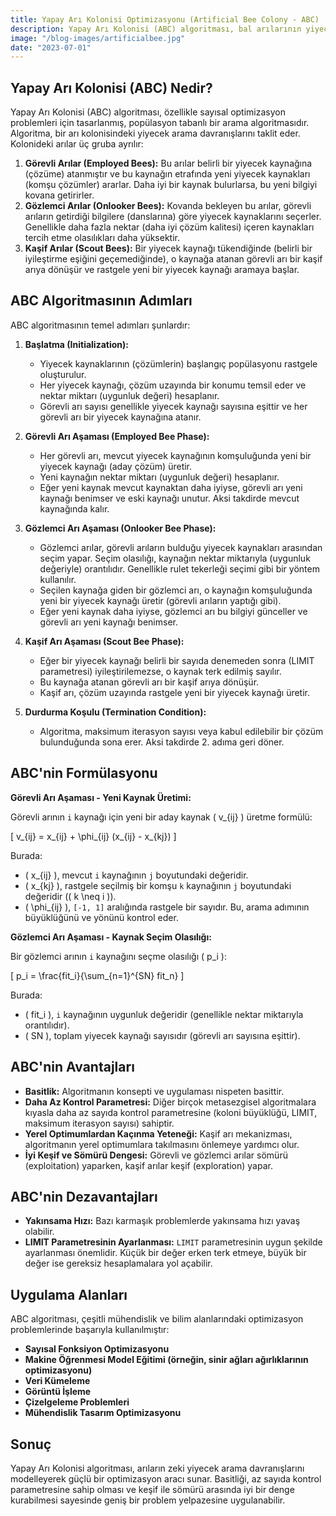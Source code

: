 ```yaml
---
title: Yapay Arı Kolonisi Optimizasyonu (Artificial Bee Colony - ABC)
description: Yapay Arı Kolonisi (ABC) algoritması, bal arılarının yiyecek arama davranışlarından esinlenerek Derviş Karaboğa tarafından 2005 yılında geliştirilmiş bir metasezgisel optimizasyon algoritmasıdır.
image: "/blog-images/artificialbee.jpg"
date: "2023-07-01"
---
```


## Yapay Arı Kolonisi (ABC) Nedir?

Yapay Arı Kolonisi (ABC) algoritması, özellikle sayısal optimizasyon problemleri için tasarlanmış, popülasyon tabanlı bir arama algoritmasıdır. Algoritma, bir arı kolonisindeki yiyecek arama davranışlarını taklit eder. Kolonideki arılar üç gruba ayrılır:

1.  **Görevli Arılar (Employed Bees):** Bu arılar belirli bir yiyecek kaynağına (çözüme) atanmıştır ve bu kaynağın etrafında yeni yiyecek kaynakları (komşu çözümler) ararlar. Daha iyi bir kaynak bulurlarsa, bu yeni bilgiyi kovana getirirler.
2.  **Gözlemci Arılar (Onlooker Bees):** Kovanda bekleyen bu arılar, görevli arıların getirdiği bilgilere (danslarına) göre yiyecek kaynaklarını seçerler. Genellikle daha fazla nektar (daha iyi çözüm kalitesi) içeren kaynakları tercih etme olasılıkları daha yüksektir.
3.  **Kaşif Arılar (Scout Bees):** Bir yiyecek kaynağı tükendiğinde (belirli bir iyileştirme eşiğini geçemediğinde), o kaynağa atanan görevli arı bir kaşif arıya dönüşür ve rastgele yeni bir yiyecek kaynağı aramaya başlar.

## ABC Algoritmasının Adımları

ABC algoritmasının temel adımları şunlardır:

1.  **Başlatma (Initialization):**
    *   Yiyecek kaynaklarının (çözümlerin) başlangıç popülasyonu rastgele oluşturulur.
    *   Her yiyecek kaynağı, çözüm uzayında bir konumu temsil eder ve nektar miktarı (uygunluk değeri) hesaplanır.
    *   Görevli arı sayısı genellikle yiyecek kaynağı sayısına eşittir ve her görevli arı bir yiyecek kaynağına atanır.

2.  **Görevli Arı Aşaması (Employed Bee Phase):**
    *   Her görevli arı, mevcut yiyecek kaynağının komşuluğunda yeni bir yiyecek kaynağı (aday çözüm) üretir.
    *   Yeni kaynağın nektar miktarı (uygunluk değeri) hesaplanır.
    *   Eğer yeni kaynak mevcut kaynaktan daha iyiyse, görevli arı yeni kaynağı benimser ve eski kaynağı unutur. Aksi takdirde mevcut kaynağında kalır.

3.  **Gözlemci Arı Aşaması (Onlooker Bee Phase):**
    *   Gözlemci arılar, görevli arıların bulduğu yiyecek kaynakları arasından seçim yapar. Seçim olasılığı, kaynağın nektar miktarıyla (uygunluk değeriyle) orantılıdır. Genellikle rulet tekerleği seçimi gibi bir yöntem kullanılır.
    *   Seçilen kaynağa giden bir gözlemci arı, o kaynağın komşuluğunda yeni bir yiyecek kaynağı üretir (görevli arıların yaptığı gibi).
    *   Eğer yeni kaynak daha iyiyse, gözlemci arı bu bilgiyi günceller ve görevli arı yeni kaynağı benimser.

4.  **Kaşif Arı Aşaması (Scout Bee Phase):**
    *   Eğer bir yiyecek kaynağı belirli bir sayıda denemeden sonra (LIMIT parametresi) iyileştirilemezse, o kaynak terk edilmiş sayılır.
    *   Bu kaynağa atanan görevli arı bir kaşif arıya dönüşür.
    *   Kaşif arı, çözüm uzayında rastgele yeni bir yiyecek kaynağı üretir.

5.  **Durdurma Koşulu (Termination Condition):**
    *   Algoritma, maksimum iterasyon sayısı veya kabul edilebilir bir çözüm bulunduğunda sona erer. Aksi takdirde 2. adıma geri döner.

## ABC'nin Formülasyonu

**Görevli Arı Aşaması - Yeni Kaynak Üretimi:**

Görevli arının `i` kaynağı için yeni bir aday kaynak \( v_{ij} \) üretme formülü:

\[ v_{ij} = x_{ij} + \phi_{ij} (x_{ij} - x_{kj}) \]

Burada:
*   \( x_{ij} \), mevcut `i` kaynağının `j` boyutundaki değeridir.
*   \( x_{kj} \), rastgele seçilmiş bir komşu `k` kaynağının `j` boyutundaki değeridir (\( k \neq i \)).
*   \( \phi_{ij} \), `[-1, 1]` aralığında rastgele bir sayıdır. Bu, arama adımının büyüklüğünü ve yönünü kontrol eder.

**Gözlemci Arı Aşaması - Kaynak Seçim Olasılığı:**

Bir gözlemci arının `i` kaynağını seçme olasılığı \( p_i \):

\[ p_i = \frac{fit_i}{\sum_{n=1}^{SN} fit_n} \]

Burada:
*   \( fit_i \), `i` kaynağının uygunluk değeridir (genellikle nektar miktarıyla orantılıdır).
*   \( SN \), toplam yiyecek kaynağı sayısıdır (görevli arı sayısına eşittir).

## ABC'nin Avantajları

*   **Basitlik:** Algoritmanın konsepti ve uygulaması nispeten basittir.
*   **Daha Az Kontrol Parametresi:** Diğer birçok metasezgisel algoritmalara kıyasla daha az sayıda kontrol parametresine (koloni büyüklüğü, LIMIT, maksimum iterasyon sayısı) sahiptir.
*   **Yerel Optimumlardan Kaçınma Yeteneği:** Kaşif arı mekanizması, algoritmanın yerel optimumlara takılmasını önlemeye yardımcı olur.
*   **İyi Keşif ve Sömürü Dengesi:** Görevli ve gözlemci arılar sömürü (exploitation) yaparken, kaşif arılar keşif (exploration) yapar.

## ABC'nin Dezavantajları

*   **Yakınsama Hızı:** Bazı karmaşık problemlerde yakınsama hızı yavaş olabilir.
*   **LIMIT Parametresinin Ayarlanması:** `LIMIT` parametresinin uygun şekilde ayarlanması önemlidir. Küçük bir değer erken terk etmeye, büyük bir değer ise gereksiz hesaplamalara yol açabilir.

## Uygulama Alanları

ABC algoritması, çeşitli mühendislik ve bilim alanlarındaki optimizasyon problemlerinde başarıyla kullanılmıştır:

*   **Sayısal Fonksiyon Optimizasyonu**
*   **Makine Öğrenmesi Model Eğitimi (örneğin, sinir ağları ağırlıklarının optimizasyonu)**
*   **Veri Kümeleme**
*   **Görüntü İşleme**
*   **Çizelgeleme Problemleri**
*   **Mühendislik Tasarım Optimizasyonu**

## Sonuç

Yapay Arı Kolonisi algoritması, arıların zeki yiyecek arama davranışlarını modelleyerek güçlü bir optimizasyon aracı sunar. Basitliği, az sayıda kontrol parametresine sahip olması ve keşif ile sömürü arasında iyi bir denge kurabilmesi sayesinde geniş bir problem yelpazesine uygulanabilir. 